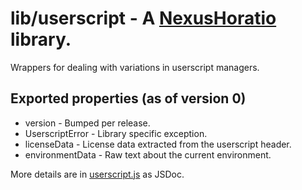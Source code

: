 # lib/userscript - A [NexusHoratio](https://github.com/nexushoratio/userscripts/blob/main/lib/README.md) library.

Wrappers for dealing with variations in userscript managers.

## Exported properties (as of version 0)
* version - Bumped per release.
* UserscriptError - Library specific exception.
* licenseData - License data extracted from the userscript header.
* environmentData - Raw text about the current environment.

More details are in [userscript.js](userscript.js) as JSDoc.
